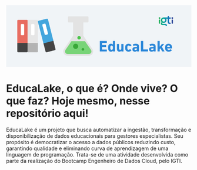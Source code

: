 <p align="center">
  <img src="https://github.com/spacemarcio/education-lake/blob/25285e4a12e947656482822ad1eb4356cffdff80/readme-images/educalake-logo.png"/>
</p>

# EducaLake, o que é? Onde vive? O que faz? Hoje mesmo, nesse repositório aqui!

EducaLake é um projeto que busca automatizar a ingestão, transformação e disponibilização de dados educacionais para gestores especialistas. Seu propósito é democratizar o acesso a dados públicos reduzindo custo, garantindo qualidade e eliminando curva de aprendizagem de uma linguagem de programação. Trata-se de uma atividade desenvolvida como parte da realização do Bootcamp Engenheiro de Dados Cloud, pelo IGTI.

